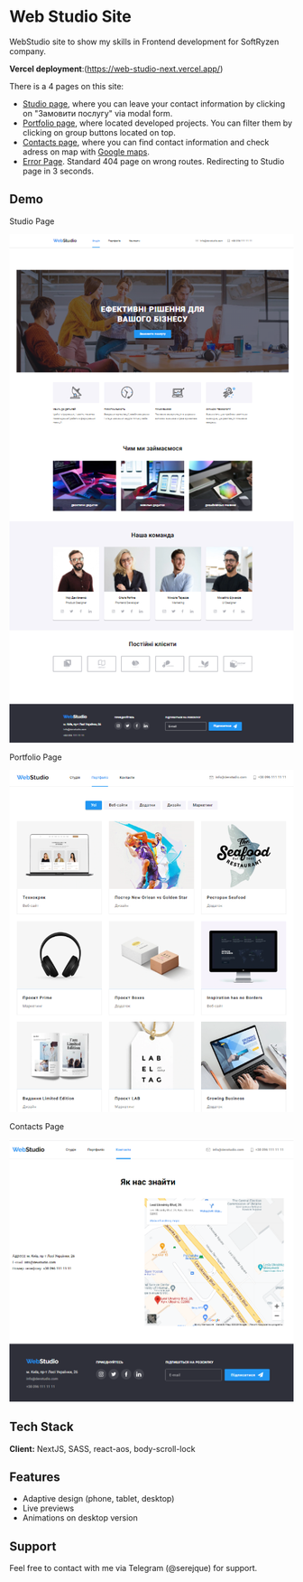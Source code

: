 # Web Studio Site

WebStudio site to show my skills in Frontend development for SoftRyzen company.

**Vercel deployment**:(https://web-studio-next.vercel.app/)

There is a 4 pages on this site:

- [Studio page](https://web-studio-next.vercel.app/), where you can leave your contact information by clicking on "Замовити послугу" via modal form.
- [Portfolio page](https://web-studio-next.vercel.app/portfolio), where located developed projects. You can filter them by clicking on group buttons located on top.
- [Contacts page](https://web-studio-next.vercel.app/contacts), where you can find contact information and check adress on map with [Google maps](https://maps.google.com/).
- [Error Page](https://web-studio-next.vercel.app/12). Standard 404 page on wrong routes. Redirecting to Studio page in 3 seconds.

## Demo

Studio Page

![Studio Page](./public/images/gh-preview/scr-1.png)

Portfolio Page

![Portfolio Page](./public/images/gh-preview/scr-2.png)

Contacts Page

![Contacts Page](./public/images/gh-preview/scr-3.png)

## Tech Stack

**Client:** NextJS, SASS, react-aos, body-scroll-lock

## Features

- Adaptive design (phone, tablet, desktop)
- Live previews
- Animations on desktop version

## Support

Feel free to contact with me via Telegram (@serejque) for support.
